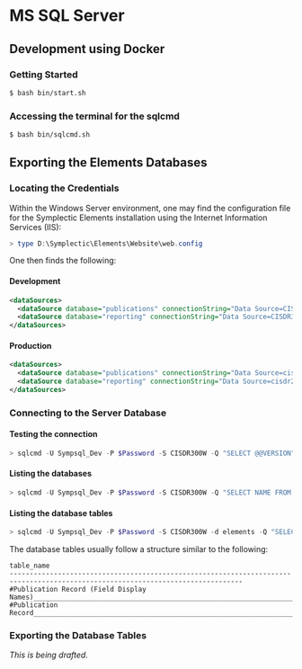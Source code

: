 # MS SQL Server

## Development using Docker
### Getting Started

```bash
$ bash bin/start.sh
```

### Accessing the terminal for the sqlcmd

```bash
$ bash bin/sqlcmd.sh
```

## Exporting the Elements Databases

### Locating the Credentials

Within the Windows Server environment, one may find the configuration file for the Symplectic Elements installation using the Internet Information Services (IIS):
```powershell
> type D:\Symplectic\Elements\Website\web.config
```

One then finds the following:

#### Development
```xml
<dataSources>
  <dataSource database="publications" connectionString="Data Source=CISDR300W;Initial Catalog=elements;Integrated Security=False;User ID=Sympsql_Dev;Password=$Password" />
  <dataSource database="reporting" connectionString="Data Source=CISDR300W;Initial Catalog=elements-reporting;Integrated Security=False;User ID=Sympsql_Dev;Password=$Password" />
</dataSources>
```

#### Production
```xml
<dataSources>
  <dataSource database="publications" connectionString="Data Source=cisdr200w.princeton.edu;Initial Catalog=elements;Integrated Security=False;User ID=sympsql;Password=$Password" />
  <dataSource database="reporting" connectionString="Data Source=cisdr200w.princeton.edu;Initial Catalog=elements-reporting;Integrated Security=False;User ID=sympsql;Password=$Password" />
</dataSources>
```

### Connecting to the Server Database

#### Testing the connection

```powershell
> sqlcmd -U Sympsql_Dev -P $Password -S CISDR300W -Q "SELECT @@VERSION"
```

#### Listing the databases

```powershell
> sqlcmd -U Sympsql_Dev -P $Password -S CISDR300W -Q "SELECT NAME FROM sys.databases"
```

#### Listing the database tables

```powershell
> sqlcmd -U Sympsql_Dev -P $Password -S CISDR300W -d elements -Q "SELECT TABLE_NAME FROM INFORMATION_SCHEMA.TABLES WHERE TABLE_TYPE='BASE TABLE'"
```

The database tables usually follow a structure similar to the following:

```mssql
table_name
--------------------------------------------------------------------------------------------------------------------------------
#Publication Record (Field Display Names)___________________________________________________________________________000000002107
#Publication Record_________________________________________________________________________________________________000000002108
```

### Exporting the Database Tables

*This is being drafted.*
